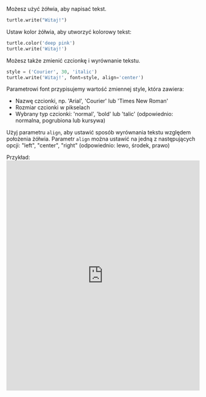 Możesz użyć żółwia, aby napisać tekst.

```python
turtle.write("Witaj!")
```

Ustaw kolor żółwia, aby utworzyć kolorowy tekst:

```python
turtle.color('deep pink')
turtle.write('Witaj!')
```

Możesz także zmienić czcionkę i wyrównanie tekstu.

```python
style = ('Courier', 30, 'italic')
turtle.write('Witaj!', font=style, align='center')
```

Parametrowi font przypisujemy wartość zmiennej style, która zawiera:

+ Nazwę czcionki, np. 'Arial', 'Courier' lub 'Times New Roman'
+ Rozmiar czcionki w pikselach
+ Wybrany typ czcionki: 'normal', 'bold' lub 'talic' (odpowiednio: normalna, pogrubiona lub kursywa)

Użyj parametru `align`, aby ustawić sposób wyrównania tekstu względem położenia żółwia. Parametr `align` można ustawić na jedną z następujących opcji: "left", "center", "right" (odpowiednio: lewo, środek, prawo)

Przykład: <iframe src="https://trinket.io/embed/python/e6f89ac86c?start=result" width="100%" height="600" frameborder="0" marginwidth="0" marginheight="0" allowfullscreen mark="crwd-mark"></iframe>